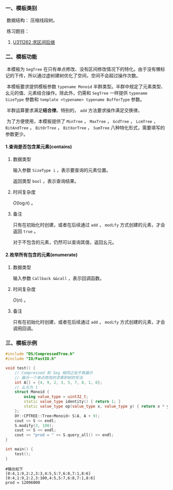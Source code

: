 ### 一、模板类别

​	数据结构： 压缩线段树。

​	练习题目：

1. [U311262 求区间后继](https://www.luogu.com.cn/problem/U311262)

### 二、模板功能


​		本模板为 `SegTree` 在只有单点修改、没有区间修改情况下的特化。由于没有懒标记的下传，所以通过虚树建树优化了空间，空间不会超过操作次数。

​		本模板要求提供模板参数 `typename Monoid` 半群类型。半群中规定了元素类型、幺元的值、元素结合操作。除此外，仍需和 `SegTree` 一样提供 `typename SizeType` 参数和 `template <typename> typename BufferType` 参数。

​		半群运算要求满足**结合律**。特别的， `add` 方法要求操作满足交换律。

​		为了方便使用，本模板提供了 `MinTree` ， `MaxTree` ， `GcdTree` ， `LcmTree` ， `BitAndTree` ， `BitOrTree` ， `BitXorTree` ， `SumTree` 八种特化形式，需要填写的参数更少。

#### 1.查询是否包含某元素(contains)

1. 数据类型

   输入参数 `SizeType i` ，表示要查询的元素位置。
   
   返回类型 `bool` ，表示查询结果。

2. 时间复杂度

   $O(\log n)$ 。

3. 备注

   只有在初始化时创建，或者在后续通过 `add` ， `modify` 方式创建的元素，才会返回 `true` 。
   
   对于不包含的元素，仍然可以查询其值，返回幺元。
   
#### 2.枚举所有包含的元素(enumerate)

1. 数据类型

   输入参数 `Callback &&call` ，表示回调函数。

2. 时间复杂度

   $O(n)$ 。

3. 备注

   只有在初始化时创建，或者在后续通过 `add` ， `modify` 方式创建的元素，才会调用回调。
   
### 三、模板示例

```c++
#include "DS/CompressedTree.h"
#include "IO/FastIO.h"

void test() {
    // Compressed 和 Seg 相同之处不再展示
    // 展示一个单点修改的求乘积树的写法
    int A[] = {4, 9, 2, 3, 5, 7, 8, 1, 6};
    // 幺元为 1
    struct Monoid {
        using value_type = uint32_t;
        static value_type identity() { return 1; }
        static value_type op(value_type x, value_type y) { return x * y; }
    };
    OY::CPTREE::Tree<Monoid> S(A, A + 9);
    cout << S << endl;
    S.modify(3, 100);
    cout << S << endl;
    cout << "prod = " << S.query_all() << endl;
}

int main() {
    test();
}
```

```
#输出如下
[0:4,1:9,2:2,3:3,4:5,5:7,6:8,7:1,8:6]
[0:4,1:9,2:2,3:100,4:5,5:7,6:8,7:1,8:6]
prod = 12096000

```

